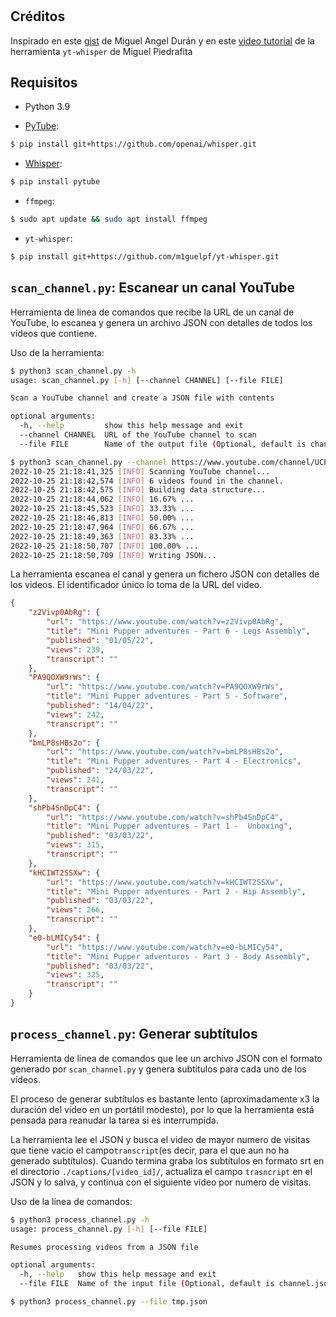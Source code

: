 # 

## Créditos

Inspirado en este [gist](https://gist.github.com/midudev/2bc13e6ef38ccc4716fba8b7258f1403) de Miguel Angel Durán y en este [video tutorial](https://www.youtube.com/watch?v=F30yC2jl5nA) de la herramienta `yt-whisper` de Miguel Piedrafita

## Requisitos

* Python 3.9 

* [PyTube](https://pytube.io/en/latest/):

```bash
$ pip install git+https://github.com/openai/whisper.git
```

* [Whisper](https://openai.com/blog/whisper/):

```bash
$ pip install pytube
```

* `ffmpeg`:

```bash
$ sudo apt update && sudo apt install ffmpeg
```

* `yt-whisper`:

```bash
$ pip install git+https://github.com/m1guelpf/yt-whisper.git
```

## `scan_channel.py`: Escanear un canal YouTube

Herramienta de linea de comandos que recibe la URL de un canal de YouTube, lo escanea y genera un archivo JSON con detalles de todos los vídeos que contiene.

Uso de la herramienta:   

```sh
$ python3 scan_channel.py -h
usage: scan_channel.py [-h] [--channel CHANNEL] [--file FILE]

Scan a YouTube channel and create a JSON file with contents

optional arguments:
  -h, --help         show this help message and exit
  --channel CHANNEL  URL of the YouTube channel to scan
  --file FILE        Name of the output file (Optional, default is channel.json)

$ python3 scan_channel.py --channel https://www.youtube.com/channel/UCPnRCRhb-6gaPZuQWS7RVag --file tmp.json
2022-10-25 21:18:41,325 [INFO] Scanning YouTube channel...
2022-10-25 21:18:42,574 [INFO] 6 videos found in the channel.
2022-10-25 21:18:42,575 [INFO] Building data structure...
2022-10-25 21:18:44,062 [INFO] 16.67% ...
2022-10-25 21:18:45,523 [INFO] 33.33% ...
2022-10-25 21:18:46,813 [INFO] 50.00% ...
2022-10-25 21:18:47,964 [INFO] 66.67% ...
2022-10-25 21:18:49,363 [INFO] 83.33% ...
2022-10-25 21:18:50,707 [INFO] 100.00% ...
2022-10-25 21:18:50,709 [INFO] Writing JSON...
```

La herramienta escanea el canal y genera un fichero JSON con detalles de los videos. El identificador único lo toma de la URL del video.

```json
{
    "z2Vivp0AbRg": {
        "url": "https://www.youtube.com/watch?v=z2Vivp0AbRg",
        "title": "Mini Pupper adventures - Part 6 - Legs Assembly",
        "published": "01/05/22",
        "views": 239,
        "transcript": ""
    },
    "PA9QOXW9rWs": {
        "url": "https://www.youtube.com/watch?v=PA9QOXW9rWs",
        "title": "Mini Pupper adventures - Part 5 - Software",
        "published": "14/04/22",
        "views": 242,
        "transcript": ""
    },
    "bmLP8sHBs2o": {
        "url": "https://www.youtube.com/watch?v=bmLP8sHBs2o",
        "title": "Mini Pupper adventures - Part 4 - Electronics",
        "published": "24/03/22",
        "views": 241,
        "transcript": ""
    },
    "shPb4SnDpC4": {
        "url": "https://www.youtube.com/watch?v=shPb4SnDpC4",
        "title": "Mini Pupper adventures - Part 1 -  Unboxing",
        "published": "03/03/22",
        "views": 315,
        "transcript": ""
    },
    "kHCIWT2SSXw": {
        "url": "https://www.youtube.com/watch?v=kHCIWT2SSXw",
        "title": "Mini Pupper adventures - Part 2 - Hip Assembly",
        "published": "03/03/22",
        "views": 266,
        "transcript": ""
    },
    "e0-bLMICy54": {
        "url": "https://www.youtube.com/watch?v=e0-bLMICy54",
        "title": "Mini Pupper adventures - Part 3 - Body Assembly",
        "published": "03/03/22",
        "views": 325,
        "transcript": ""
    }
}
```

## `process_channel.py`: Generar subtítulos

Herramienta de linea de comandos que lee un archivo JSON con el formato generado por `scan_channel.py` y genera subtítulos para cada uno de los vídeos.

El proceso de generar subtítulos es bastante lento (aproximadamente x3 la duración del vídeo en un portátil modesto), por lo que la herramienta está pensada para reanudar la tarea si es interrumpida. 

La herramienta lee el JSON y busca el video de mayor numero de visitas que tiene vacío el campo`transcript`(es decir, para el que aun no ha generado subtítulos). Cuando termina graba los subtítulos en formato srt en el directorio `./captions/[video_id]/`, actualiza el campo `trasncript` en el JSON y lo salva, y continua con el siguiente vídeo por numero de visitas. 

Uso de la línea de comandos:   

```sh
$ python3 process_channel.py -h
usage: process_channel.py [-h] [--file FILE]

Resumes processing videos from a JSON file

optional arguments:
  -h, --help   show this help message and exit
  --file FILE  Name of the input file (Optional, default is channel.json)

$ python3 process_channel.py --file tmp.json 

```



